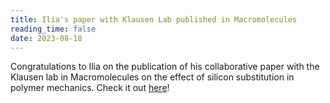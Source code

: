 ```yaml
---
title: Ilia's paper with Klausen Lab published in Macromolecules
reading_time: false
date: 2023-08-18
---
```


Congratulations to Ilia on the publication of his collaborative paper with the Klausen lab in Macromolecules on the effect of silicon substitution in polymer mechanics. Check it out [here](https://pubs.acs.org/doi/pdf/10.1021/acs.macromol.3c01066)!

<!--more-->
